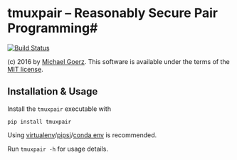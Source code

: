 # tmuxpair – Reasonably Secure Pair Programming#

[![Build Status](https://travis-ci.org/goerz/tmuxpair.svg)](https://travis-ci.org/goerz/tmuxpair)

(c) 2016 by [Michael Goerz](http://michaelgoerz.net). This software is available
under the terms of the [MIT license][LICENSE].

[LICENSE]: LICENSE

## Installation & Usage ##

Install the `tmuxpair` executable with

    pip install tmuxpair

Using [virtualenv][]/[pipsi][]/[conda env][] is recommended.

[virtualenv]: http://docs.python-guide.org/en/latest/dev/virtualenvs/
[pipsi]: https://github.com/mitsuhiko/pipsi#pipsi
[conda env]: http://conda.pydata.org/docs/using/envs.html

Run `tmuxpair -h` for usage details.

